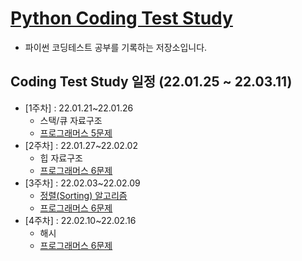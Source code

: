 # [Python Coding Test Study](https://parkjungyoon.github.io/python_coding_test_study/)

* 파이썬 코딩테스트 공부를 기록하는 저장소입니다.

## Coding Test Study 일정 (22.01.25 ~ 22.03.11)

* [1주차] : 22.01.21~22.01.26
  * 스택/큐 자료구조 
  * [프로그래머스 5문제](./Programmers/1주차.md)
* [2주차] : 22.01.27~22.02.02
  * 힙 자료구조
  * [프로그래머스 6문제](./Programmers/2주차.md)
* [3주차] : 22.02.03~22.02.09
  * [정렬(Sorting) 알고리즘](./Algorithm/Sorting.md)
  * [프로그래머스 6문제](./Programmers/3주차.md)
* [4주차] : 22.02.10~22.02.16
  * 해시
  * [프로그래머스 6문제](./Programmers/4주차.md)

